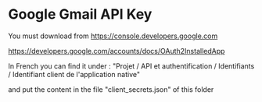 # Google Gmail API Key

You must download from https://console.developers.google.com

https://developers.google.com/accounts/docs/OAuth2InstalledApp


In French you can find it under :
"Projet / API et authentification / Identifiants / Identifiant client de l'application native"

and put the content in the file "client_secrets.json" of this folder